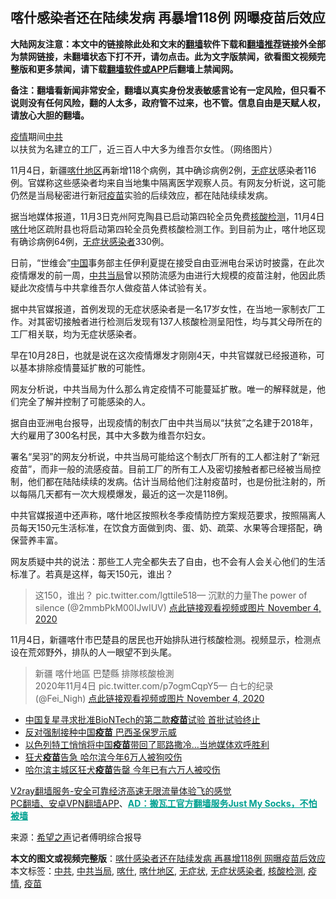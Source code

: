  <h2>喀什感染者还在陆续发病 再暴增118例 网曝疫苗后效应</h2> <p class="notice"><b>大陆网友注意：本文中的链接除此处和文末的<a href="https://github.com/bannedbook/fanqiang" >翻墙</a>软件下载和<a href="https://github.com/killgcd/justmysocks/blob/master/README.md">翻墙推荐</a>链接外全部为禁网链接，未翻墙状态下打不开，请勿点击。此为文字版禁闻，欲看图文视频完整版和更多禁闻，请下载<a href="https://github.com/bannedbook/fanqiang">翻墙软件或APP</a>后翻墙上禁闻网。</p><p>备注：翻墙看新闻非常安全，翻墙以真实身份发表敏感言论有一定风险，但只看不说则没有任何风险，翻的人太多，政府管不过来，也不管。信息自由是天赋人权，请放心大胆的翻墙。</b></p>  <div class="entry"> <p id="conimg"></p> <p><a href="https://www.bannedbook.org/bnews/tag/%E7%96%AB%E6%83%85/" class="st_tag internal_tag" rel="tag" title="标签 疫情 下的日志">疫情</a>期间<a href="https://www.bannedbook.org/bnews/tag/%e4%b8%ad%e5%85%b1/" class="st_tag internal_tag" rel="tag" title="标签 中共 下的日志">中共</a>以扶贫为名建立的工厂，近三百人中大多为维吾尔女性。（网络图片）</p> <p>11月4日，新疆<a href="https://www.bannedbook.org/bnews/tag/%E5%96%80%E4%BB%80%E5%9C%B0%E5%8C%BA/" class="st_tag internal_tag" rel="tag" title="标签 喀什地区 下的日志">喀什地区</a>再新增118个病例，其中确诊病例2例，<a href="https://www.bannedbook.org/bnews/tag/%E6%97%A0%E7%97%87%E7%8A%B6/" class="st_tag internal_tag" rel="tag" title="标签 无症状 下的日志">无症状</a>感染者116例。官媒称这些感染者均来自当地集中隔离医学观察人员。有网友分析说，这可能仍然是当局秘密进行新冠<a href="https://www.bannedbook.org/bnews/tag/%e7%96%ab%e8%8b%97/" class="st_tag internal_tag" rel="tag" title="标签 疫苗 下的日志">疫苗</a>实验的后续效应，都在陆陆续续发病。</p> <p>据当地媒体报道，11月3日克州阿克陶县已启动第四轮全员免费<a href="https://www.bannedbook.org/bnews/tag/%E6%A0%B8%E9%85%B8%E6%A3%80%E6%B5%8B/" class="st_tag internal_tag" rel="tag" title="标签 核酸检测 下的日志">核酸检测</a>，11月4日<a href="https://www.bannedbook.org/bnews/tag/%e5%96%80%e4%bb%80/" class="st_tag internal_tag" rel="tag" title="标签 喀什 下的日志">喀什</a>地区疏附县也将启动第四轮全员免费核酸检测工作。到目前为止，喀什地区现有确诊病例64例，<a href="https://www.bannedbook.org/bnews/tag/%E6%97%A0%E7%97%87%E7%8A%B6%E6%84%9F%E6%9F%93%E8%80%85/" class="st_tag internal_tag" rel="tag" title="标签 无症状感染者 下的日志">无症状感染者</a>330例。</p> <p>日前，“世维会”<span class='wp_keywordlink_affiliate'><a href="https://www.bannedbook.org/" title="中国" target="_blank">中国</a></span>事务部主任伊利夏提在接受自由亚洲电台采访时披露，在此次疫情爆发的前一周，<a href="https://www.bannedbook.org/bnews/tag/%E4%B8%AD%E5%85%B1%E5%BD%93%E5%B1%80/" class="st_tag internal_tag" rel="tag" title="标签 中共当局 下的日志">中共当局</a>曾以预防流感为由进行大规模的疫苗注射，他因此质疑此次疫情与中共拿维吾尔人做疫苗人体试验有关。</p>  <p>据中共官媒报道，首例发现的无症状感染者是一名17岁女性，在当地一家制衣厂工作。对其密切接触者进行检测后发现有137人核酸检测呈阳性，均与其父母所在的工厂相关联，均为无症状感染者。</p> <p>早在10月28日，也就是说在这次疫情爆发才刚刚4天，中共官媒就已经报道称，可以基本排除疫情蔓延扩散的可能性。</p> <p>网友分析说，中共当局为什么那么肯定疫情不可能蔓延扩散。唯一的解释就是，他们完全了解并控制了可能感染的人。</p> <p>据自由亚洲电台报导，出现疫情的制衣厂由中共当局以“扶贫”之名建于2018年，大约雇用了300名村民，其中大多数为维吾尔妇女。</p> <p>署名“吴羽”的网友分析说，中共当局可能给这个制衣厂所有的工人都注射了“新冠疫苗”，而非一般的流感疫苗。目前工厂的所有工人及密切接触者都已经被当局控制，他们都在陆陆续续的发病。估计当局给他们注射疫苗时，也是份批注射的，所以每隔几天都有一次大规模爆发，最近的这一次是118例。</p>  <p>中共官媒报道中还声称，喀什地区按照秋冬季疫情防控方案规范要求，按照隔离人员每天150元生活标准，在饮食方面做到肉、蛋、奶、疏菜、水果等合理搭配，确保营养丰富。</p> <p>网友质疑中共的说法：那些工人完全都失去了自由，也不会有人会关心他们的生活标准了。若真是这样，每天150元，谁出？</p> <blockquote><p>这150，谁出？ pic.twitter.com/lgttile518— 沉默的力量The power of silence (@2mmbPkM00IJwIUV) <a href="https://twitter.com/2mmbPkM00IJwIUV/status/1323905082799239168?ref_src=twsrc%5Etfw">点此链接观看视频或图片 November 4, 2020</a></p></blockquote> <p>11月4日，新疆喀什市巴楚县的居民也开始排队进行核酸检测。视频显示，检测点设在荒郊野外，排队的人一眼望不到头尾。</p> <blockquote><p>新疆 喀什地區 巴楚縣 排隊核酸檢測<br />2020年11月4日 pic.twitter.com/p7ogmCqpY5— 白七的纪录 (@Fei_Nigh) <a href="https://twitter.com/Fei_Nigh/status/1323994849348145153?ref_src=twsrc%5Etfw">点此链接观看视频或图片 November 4, 2020</a></p> </blockquote> <ul class='op-related-articles' title='相关阅读'> <li><a href='https://www.bannedbook.org/bnews/headline/20201105/1425878.html' target='_blank'>中国复星寻求批准BioNTech的第二款<b>疫苗</b>试验 首批试验终止</a></li> <li><a href='https://www.bannedbook.org/bnews/worldnews/20201103/1425029.html' target='_blank'>反对强制接种中国<b>疫苗</b> 巴西圣保罗示威</a></li> <li><a href='https://www.bannedbook.org/bnews/bblog/20201103/1424745.html' target='_blank'>以色列特工悄悄将中国<b>疫苗</b>带回了耶路撒冷…当地媒体欢呼胜利</a></li> <li><a href='https://www.bannedbook.org/bnews/cbnews/20201102/1424445.html' target='_blank'>狂犬<b>疫苗</b>告急 哈尔滨今年6万人被狗咬伤</a></li> <li><a href='https://www.bannedbook.org/bnews/baitai/20201102/1424407.html' target='_blank'>哈尔滨主城区狂犬<b>疫苗</b>告罄 今年已有六万人被咬伤</a></li> </ul> <p class="texttj"> <a href="https://www.bannedbook.org/forum23/topic22702.html" target="_blank">V2ray翻墙服务-安全可靠经济高速无限流量体验飞的感觉</a><br/> <a href="https://github.com/bannedbook/fanqiang/wiki/%E7%A6%81%E9%97%BB%E7%BD%91%E5%AE%89%E5%8D%93%E7%BF%BB%E5%A2%99%E6%96%B0%E9%97%BBAPP" target="_blank">PC翻墙、安卓VPN翻墙APP</a>、<span onclick="window.open('https://github.com/killgcd/justmysocks/blob/master/README.md')" style="font-weight:bold;color:#00A191;cursor:pointer;text-decoration:underline;outline:none">AD：搬瓦工官方翻墙服务Just My Socks，不怕被墙</span></p><p> 来源：<span class='wp_keywordlink_affiliate'><a href="https://www.soundofhope.org" title="希望之声" target="_blank">希望之声</a></span>记者傅明综合报导 </p><a name='sharetosocial'></a>       <div><b>本文的图文或视频完整版</b>：<a href='https://www.bannedbook.org/bnews/cbnews/20201105/1425968.html'>喀什感染者还在陆续发病 再暴增118例 网曝疫苗后效应</a></div>  </div><!--END ENTRY--> <div class="postfooter"> <div>本文标签：<a href="https://www.bannedbook.org/bnews/tag/%e4%b8%ad%e5%85%b1/" rel="tag">中共</a>, <a href="https://www.bannedbook.org/bnews/tag/%E4%B8%AD%E5%85%B1%E5%BD%93%E5%B1%80/" rel="tag">中共当局</a>, <a href="https://www.bannedbook.org/bnews/tag/%e5%96%80%e4%bb%80/" rel="tag">喀什</a>, <a href="https://www.bannedbook.org/bnews/tag/%E5%96%80%E4%BB%80%E5%9C%B0%E5%8C%BA/" rel="tag">喀什地区</a>, <a href="https://www.bannedbook.org/bnews/tag/%E6%97%A0%E7%97%87%E7%8A%B6/" rel="tag">无症状</a>, <a href="https://www.bannedbook.org/bnews/tag/%E6%97%A0%E7%97%87%E7%8A%B6%E6%84%9F%E6%9F%93%E8%80%85/" rel="tag">无症状感染者</a>, <a href="https://www.bannedbook.org/bnews/tag/%E6%A0%B8%E9%85%B8%E6%A3%80%E6%B5%8B/" rel="tag">核酸检测</a>, <a href="https://www.bannedbook.org/bnews/tag/%E7%96%AB%E6%83%85/" rel="tag">疫情</a>, <a href="https://www.bannedbook.org/bnews/tag/%e7%96%ab%e8%8b%97/" rel="tag">疫苗</a></div>  </div><!--END POSTFOOTER--> 